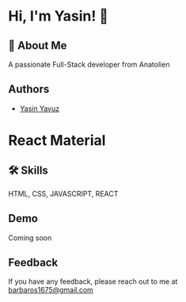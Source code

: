 
# Hi, I'm Yasin! 👋


## 🚀 About Me
A passionate Full-Stack developer from Anatolien


## Authors
- [Yasin Yavuz](https://github.com/barbaros163)


# React Material
## 🛠 Skills
HTML, CSS, JAVASCRIPT, REACT


## Demo
Coming soon
## Feedback

If you have any feedback, please reach out to me at barbaros1675@gmail.com

